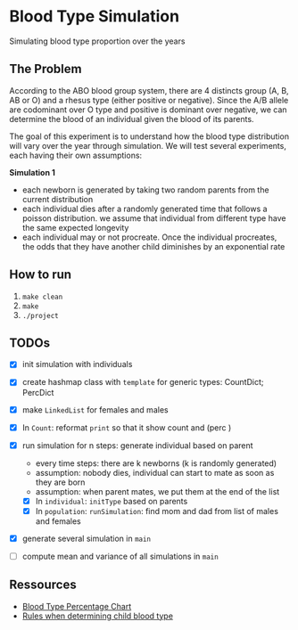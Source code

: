 # Blood Type Simulation

Simulating blood type proportion over the years

## The Problem

According to the ABO blood group system, there are 4 distincts group (A, B, AB 
or O) and a rhesus type (either positive or negative). Since the A/B allele are
codominant over O type and positive is dominant over negative, we can determine
the blood of an individual given the blood of its parents.

The goal of this experiment is to understand how the blood type distribution 
will vary over the year through simulation. We will test several experiments, 
each having their own assumptions:

**Simulation 1**

- each newborn is generated by taking two random parents from the current distribution 
- each individual dies after a randomly generated time that follows a poisson distribution. we assume that individual from different type have the same expected longevity 
- each individual may or not procreate. Once the individual procreates, the odds that they have another child diminishes by an exponential rate

## How to run

1. `make clean`
2. `make`
3. `./project`

## TODOs

- [X] init simulation with individuals
- [X] create hashmap class with `template` for generic types: CountDict; PercDict
- [X] make `LinkedList` for females and males
- [X] In `Count`: reformat `print` so that it show count and (perc )
- [X] run simulation for n steps: generate individual based on parent 
	- every time steps: there are k newborns (k is randomly generated)
	- assumption: nobody dies, individual can start to mate as soon as they are born
	- assumption: when parent mates, we put them at the end of the list
	- [X] In `individual`: `initType` based on parents
	- [X] In `population`: `runSimulation`: find mom and dad from list of males and females
- [X] generate several simulation in `main`
- [ ] compute mean and variance of all simulations in `main`


## Ressources

- [Blood Type Percentage Chart](https://www.blood.co.uk/why-give-blood/blood-types/)
- [Rules when determining child blood type](https://fairfaxcryobank.com/blog/which-parent-determines-babys-blood-type)
